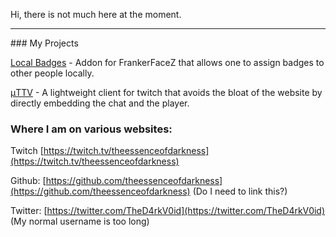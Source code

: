 Hi, there is not much here at the moment.

<hr>
### My Projects

[Local Badges](/LocalBadges) - Addon for FrankerFaceZ that allows one to assign badges to other people locally.

[μTTV](/muTTV.html) - A lightweight client for twitch that avoids the bloat of the website by directly embedding the chat and the player.

### Where I am on various websites:

Twitch [https://twitch.tv/theessenceofdarkness](https://twitch.tv/theessenceofdarkness)

Github: [https://github.com/theessenceofdarkness](https://github.com/theessenceofdarkness) (Do I need to link this?)

Twitter: [https://twitter.com/TheD4rkV0id](https://twitter.com/TheD4rkV0id) (My normal username is too long)

